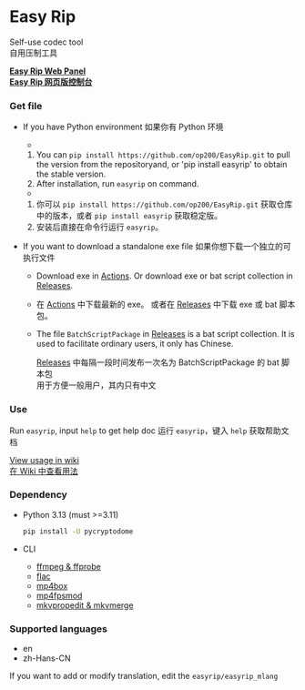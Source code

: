 # Easy Rip

Self-use codec tool  
自用压制工具

**[Easy Rip Web Panel  
Easy Rip 网页版控制台](https://op200.github.io/EasyRip-WebPanel/)**

### Get file

* If you have Python environment
  如果你有 Python 环境

  *
  1. You can `pip install https://github.com/op200/EasyRip.git` to pull the version from the repositoryand, or 'pip install easyrip' to obtain the stable version.
  2. After installation, run `easyrip` on command.

  *
  1. 你可以 `pip install https://github.com/op200/EasyRip.git` 获取仓库中的版本，或者 `pip install easyrip` 获取稳定版。
  2. 安装后直接在命令行运行 `easyrip`。


* If you want to download a standalone exe file
  如果你想下载一个独立的可执行文件

  *
    Download exe in [Actions](https://github.com/op200/EasyRip/actions).
    Or download exe or bat script collection in [Releases](https://github.com/op200/EasyRip/releases).

  *
    在 [Actions](https://github.com/op200/EasyRip/actions) 中下载最新的 exe。
    或者在 [Releases](https://github.com/op200/EasyRip/releases) 中下载 exe 或 bat 脚本包。

  * The file `BatchScriptPackage` in [Releases](https://github.com/op200/EasyRip/releases) is a bat script collection. 
    It is used to facilitate ordinary users, it only has Chinese.

    [Releases](https://github.com/op200/EasyRip/releases) 中每隔一段时间发布一次名为 BatchScriptPackage 的 bat 脚本包  
    用于方便一般用户，其内只有中文



### Use


Run `easyrip`, input `help` to get help doc
运行 `easyrip`，键入 `help` 获取帮助文档

[View usage in wiki  
在 Wiki 中查看用法](https://github.com/op200/EasyRip/wiki)

### Dependency

* Python 3.13 (must >=3.11)
  ```bash
  pip install -U pycryptodome
  ```

* CLI
  * [ffmpeg & ffprobe](https://ffmpeg.org/)
  * [flac](https://xiph.org/flac/)
  * [mp4box](https://gpac.io/)
  * [mp4fpsmod](https://github.com/nu774/mp4fpsmod)
  * [mkvpropedit & mkvmerge](https://mkvtoolnix.download/)
  <!-- * [MediaInfo](https://mediaarea.net/en/MediaInfo) -->

### Supported languages
* en
* zh-Hans-CN

If you want to add or modify translation, edit the `easyrip/easyrip_mlang`